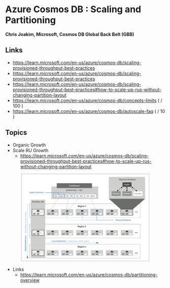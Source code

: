 # Azure Cosmos DB : Scaling and Partitioning

**Chris Joakim, Microsoft, Cosmos DB Global Back Belt (GBB)**

## Links

- https://learn.microsoft.com/en-us/azure/cosmos-db/scaling-provisioned-throughput-best-practices
- https://learn.microsoft.com/en-us/azure/cosmos-db/scaling-provisioned-throughput-best-practices
- https://learn.microsoft.com/en-us/azure/cosmos-db/scaling-provisioned-throughput-best-practices#how-to-scale-up-rus-without-changing-partition-layout
- https://learn.microsoft.com/en-us/azure/cosmos-db/concepts-limits ( / 100 )
- https://learn.microsoft.com/en-us/azure/cosmos-db/autoscale-faq  ( / 10 )


## Topics

- Organic Growth
- Scale RU Growth
  - https://learn.microsoft.com/en-us/azure/cosmos-db/scaling-provisioned-throughput-best-practices#how-to-scale-up-rus-without-changing-partition-layout


<p align="center">
    <img src="../img/cosmosdb-partitions.png" width="80%">
</p>

- Links
  - https://learn.microsoft.com/en-us/azure/cosmos-db/partitioning-overview
